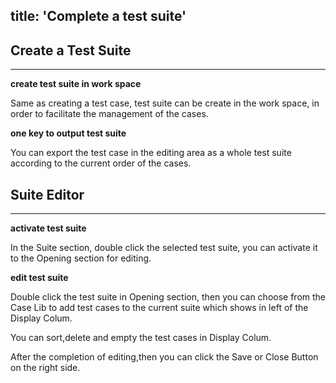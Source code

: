 title: 'Complete a test suite'
---

## Create a Test Suite
---

**create test suite in work space**

Same as creating a test case, test suite can be create in the work space, in order to facilitate the management of the cases.

**one key to output test suite**

You can export the test case in the editing area as a whole test suite according to the current order of the cases.

## Suite Editor
---

**activate test suite**

In the Suite section, double click the selected test suite, you can activate it to the Opening section for editing.

**edit test suite**

Double click the test suite in Opening section, then you can choose from the Case Lib to add test cases to the current suite which shows in left of the Display Colum.  

You can sort,delete and empty the test cases in Display Colum.  

After the completion of editing,then you can click the Save or Close Button on the right side.